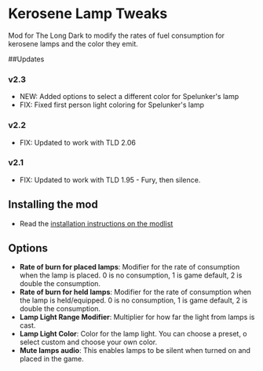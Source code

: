 # Kerosene Lamp Tweaks

Mod for The Long Dark to modify the rates of fuel consumption for kerosene lamps and the color they emit.

##Updates
### v2.3
* NEW: Added options to select a different color for Spelunker's lamp
* FIX: Fixed first person light coloring for Spelunker's lamp

### v2.2
* FIX: Updated to work with TLD 2.06

### v2.1
* FIX: Updated to work with TLD 1.95 - Fury, then silence.

## Installing the mod
* Read the [installation instructions on the modlist](https://xpazeman.com/tld-mod-list/install.html)

## Options
+ **Rate of burn for placed lamps**: Modifier for the rate of consumption when the lamp is placed. 0 is no consumption, 1 is game default, 2 is double the consumption.
+ **Rate of burn for held lamps**: Modifier for the rate of consumption when the lamp is held/equipped. 0 is no consumption, 1 is game default, 2 is double the consumption.
+ **Lamp Light Range Modifier**: Multiplier for how far the light from lamps is cast. 
+ **Lamp Light Color**: Color for the lamp light. You can choose a preset, o select custom and choose your own color.
+ **Mute lamps audio**: This enables lamps to be silent when turned on and placed in the game.


